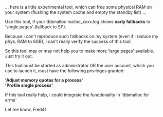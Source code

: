 ... here is a little experimental tool, which can free some physical RAM on your system (flushing the system cache and empty the standby list) ...

Use this tool, if your tbbmalloc malloc_xxxx.log shows **early fallbacks** to 'single pages' (fallback to SP).

Because i can't reproduce such fallbacks on my system (even if i reduce my phys. RAM to 6GB),
i can't really verify the success of this tool.

So this tool may or may not help you to make more 'large pages' available. Just try it out.

This tool must be started as administrator OR the user account, which you use to launch it, must have the following privileges granted:

**'Adjust memory quotas for a process'**   
**'Profile single process'** 

If this tool really help, i could integrate the functionality in 'tbbmalloc for arma'

Let me know,
Fred41
